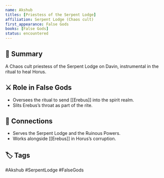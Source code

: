 ```yaml
---
name: Akshub
titles: [Priestess of the Serpent Lodge]
affiliation: Serpent Lodge (Chaos cult)
first_appearance: False Gods
books: [False Gods]
status: encountered
---
```


## 🧠 Summary
A Chaos cult priestess of the Serpent Lodge on Davin, instrumental in the ritual to heal Horus.

## ⚔️ Role in False Gods
- Oversees the ritual to send [[Erebus]] into the spirit realm.
- Slits Erebus’s throat as part of the rite.

## 🔗 Connections
- Serves the Serpent Lodge and the Ruinous Powers.
- Works alongside [[Erebus]] in Horus’s corruption.

## 🏷︎ Tags
#Akshub #SerpentLodge #FalseGods